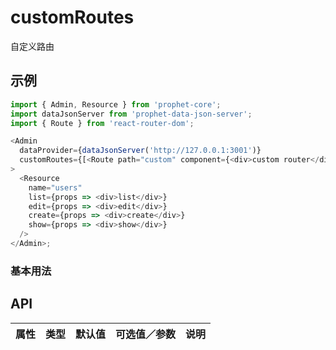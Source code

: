 # customRoutes

自定义路由

## 示例

```js
import { Admin, Resource } from 'prophet-core';
import dataJsonServer from 'prophet-data-json-server';
import { Route } from 'react-router-dom';

<Admin
  dataProvider={dataJsonServer('http://127.0.0.1:3001')}
  customRoutes={[<Route path="custom" component={<div>custom router</div>} />]}
>
  <Resource
    name="users"
    list={props => <div>list</div>}
    edit={props => <div>edit</div>}
    create={props => <div>create</div>}
    show={props => <div>show</div>}
  />
</Admin>;
```

### 基本用法

## API

| 属性 | 类型 | 默认值 | 可选值／参数 | 说明 |
| :--- | :--- | :----- | :----------- | :--- |

